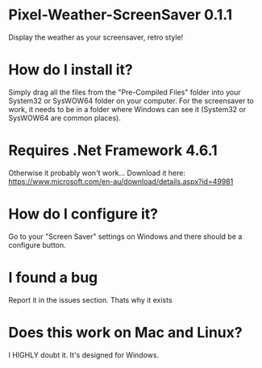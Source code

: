 # Pixel-Weather-ScreenSaver 0.1.1
Display the weather as your screensaver, retro style!

# How do I install it?
Simply drag all the files from the "Pre-Compiled Files" folder into your System32 or SysWOW64 folder on your computer. For the screensaver to work, it needs to be in a folder where Windows can see it (System32 or SysWOW64 are common places).
# Requires .Net Framework 4.6.1
Otherwise it probably won't work... Download it here: https://www.microsoft.com/en-au/download/details.aspx?id=49981
# How do I configure it?
Go to your "Screen Saver" settings on Windows and there should be a configure button.
# I found a bug
Report it in the issues section. Thats why it exists
# Does this work on Mac and Linux?
I HIGHLY doubt it. It's designed for Windows.